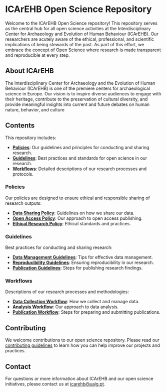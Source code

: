 # ICArEHB Open Science Repository

Welcome to the ICArEHB Open Science repository! This repository serves as the central hub for all open science activities at the Interdisciplinary Center for Archaeology and Evolution of Human Behaviour (ICArEHB). Our researchers are acutely aware of the ethical, professional, and scientific implications of being stewards of the past. As part of this effort, we embrace the concept of Open Science where research is made transparent and reproducible at every step. 

## About ICArEHB

The Interdisciplinary Center for Archaeology and the Evolution of Human Behaviour (ICArEHB) is one of the premiere centers for archaeological science in Europe. Our vision is to inspire diverse audiences to engage with their heritage, contribute to the preservation of cultural diversity, and provide meaningful insights into current and future debates on human nature, behavior, and culture

## Contents

This repository includes:

- **[Policies](#policies)**: Our guidelines and principles for conducting and sharing research.
- **[Guidelines](#guidelines)**: Best practices and standards for open science in our research.
- **[Workflows](#workflows)**: Detailed descriptions of our research processes and protocols.

### Policies

Our policies are designed to ensure ethical and responsible sharing of research outputs:
- **[Data Sharing Policy](link-to-data-sharing-policy)**: Guidelines on how we share our data.
- **[Open Access Policy](link-to-open-access-policy)**: Our approach to open access publishing.
- **[Ethical Research Policy](link-to-ethical-research-policy)**: Ethical standards and practices.

### Guidelines

Best practices for conducting and sharing research:
- **[Data Management Guidelines](link-to-data-management-guidelines)**: Tips for effective data management.
- **[Reproducibility Guidelines](link-to-reproducibility-guidelines)**: Ensuring reproducibility in our research.
- **[Publication Guidelines](link-to-publication-guidelines)**: Steps for publishing research findings.

### Workflows

Descriptions of our research processes and methodologies:
- **[Data Collection Workflow](link-to-data-collection-workflow)**: How we collect and manage data.
- **[Analysis Workflow](link-to-analysis-workflow)**: Our approach to data analysis.
- **[Publication Workflow](link-to-publication-workflow)**: Steps for preparing and submitting publications.

## Contributing

We welcome contributions to our open science repository. Please read our [contributing guidelines](link-to-contributing-guidelines) to learn how you can help improve our projects and practices.

## Contact

For questions or more information about ICArEHB and our open science initiatives, please contact us at [icarehb@ualg.pt](mailto:icarehb@ualg.pt).
